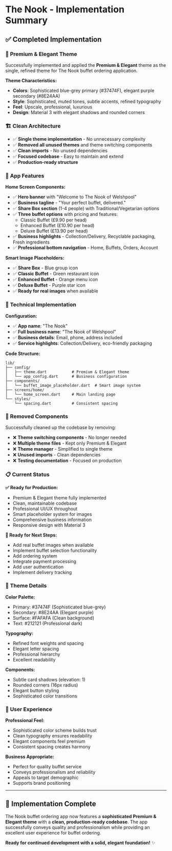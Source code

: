 # The Nook - Implementation Summary

## ✅ **Completed Implementation**

### 🎨 **Premium & Elegant Theme**
Successfully implemented and applied the **Premium & Elegant** theme as the single, refined theme for The Nook buffet ordering application.

**Theme Characteristics:**
- **Colors**: Sophisticated blue-grey primary (#37474F), elegant purple secondary (#8E24AA)
- **Style**: Sophisticated, muted tones, subtle accents, refined typography
- **Feel**: Upscale, professional, luxurious
- **Design**: Material 3 with elegant shadows and rounded corners

### 🏗️ **Clean Architecture**
- ✅ **Single theme implementation** - No unnecessary complexity
- ✅ **Removed all unused themes** and theme switching components
- ✅ **Clean imports** - No unused dependencies
- ✅ **Focused codebase** - Easy to maintain and extend
- ✅ **Production-ready structure**

### 📱 **App Features**

**Home Screen Components:**
- ✅ **Hero banner** with "Welcome to The Nook of Welshpool"
- ✅ **Business tagline** - "Your perfect buffet, delivered."
- ✅ **Share Box section** (1-4 people) with Traditional/Vegetarian options
- ✅ **Three buffet options** with pricing and features:
  - Classic Buffet (£9.90 per head)
  - Enhanced Buffet (£10.90 per head)  
  - Deluxe Buffet (£13.90 per head)
- ✅ **Business highlights** - Collection/Delivery, Recyclable packaging, Fresh ingredients
- ✅ **Professional bottom navigation** - Home, Buffets, Orders, Account

**Smart Image Placeholders:**
- ✅ **Share Box** - Blue group icon
- ✅ **Classic Buffet** - Green restaurant icon
- ✅ **Enhanced Buffet** - Orange menu icon
- ✅ **Deluxe Buffet** - Purple star icon
- ✅ **Ready for real images** when available

### 🔧 **Technical Implementation**

**Configuration:**
- ✅ **App name**: "The Nook"
- ✅ **Full business name**: "The Nook of Welshpool"
- ✅ **Business details**: Email, phone, address included
- ✅ **Service highlights**: Collection/Delivery, eco-friendly packaging

**Code Structure:**
```
lib/
├── config/
│   ├── theme.dart           # Premium & Elegant theme
│   └── app_config.dart      # Business configuration
├── components/
│   └── buffet_image_placeholder.dart  # Smart image system
├── screens/home/
│   └── home_screen.dart     # Main landing page
└── styles/
    └── spacing.dart         # Consistent spacing
```

### 🎯 **Removed Components**
Successfully cleaned up the codebase by removing:
- ❌ **Theme switching components** - No longer needed
- ❌ **Multiple theme files** - Kept only Premium & Elegant
- ❌ **Theme manager** - Simplified to single theme
- ❌ **Unused imports** - Clean dependencies
- ❌ **Testing documentation** - Focused on production

### 📋 **Current Status**

**✅ Ready for Production:**
- Premium & Elegant theme fully implemented
- Clean, maintainable codebase
- Professional UI/UX throughout
- Smart placeholder system for images
- Comprehensive business information
- Responsive design with Material 3

**🔄 Ready for Next Steps:**
- Add real buffet images when available
- Implement buffet selection functionality
- Add ordering system
- Integrate payment processing
- Add user authentication
- Implement delivery tracking

### 🎨 **Theme Details**

**Color Palette:**
- Primary: #37474F (Sophisticated blue-grey)
- Secondary: #8E24AA (Elegant purple)
- Surface: #FAFAFA (Clean background)
- Text: #212121 (Professional dark)

**Typography:**
- Refined font weights and spacing
- Elegant letter spacing
- Professional hierarchy
- Excellent readability

**Components:**
- Subtle card shadows (elevation: 1)
- Rounded corners (16px radius)
- Elegant button styling
- Sophisticated color transitions

### 📱 **User Experience**

**Professional Feel:**
- Sophisticated color scheme builds trust
- Clean typography ensures readability
- Elegant components feel premium
- Consistent spacing creates harmony

**Business Appropriate:**
- Perfect for quality buffet service
- Conveys professionalism and reliability
- Appeals to target demographic
- Supports brand positioning

---

## 🎉 **Implementation Complete**

The Nook buffet ordering app now features a **sophisticated Premium & Elegant theme** with a **clean, production-ready codebase**. The app successfully conveys quality and professionalism while providing an excellent user experience for buffet ordering.

**Ready for continued development with a solid, elegant foundation!** ✨
